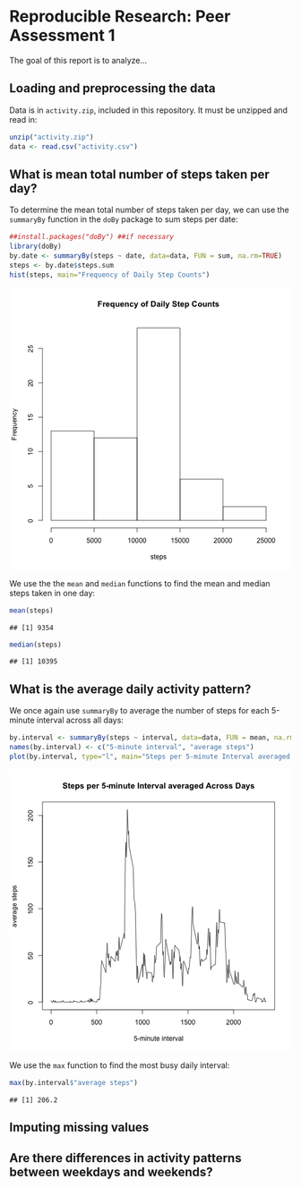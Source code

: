# Reproducible Research: Peer Assessment 1
The goal of this report is to analyze...

## Loading and preprocessing the data
Data is in ```activity.zip```, included in this repository. It must be unzipped and read in:


```r
unzip("activity.zip")
data <- read.csv("activity.csv")
```

## What is mean total number of steps taken per day?
To determine the mean total number of steps taken per day, we can use the ```summaryBy``` function in the ```doBy``` package to sum steps per date:

```r
##install.packages("doBy") ##if necessary
library(doBy)
by.date <- summaryBy(steps ~ date, data=data, FUN = sum, na.rm=TRUE)
steps <- by.date$steps.sum
hist(steps, main="Frequency of Daily Step Counts")
```

![plot of chunk unnamed-chunk-2](figure/unnamed-chunk-2.png) 

We use the the ```mean``` and ```median``` functions to find the mean and median steps taken in one day:

```r
mean(steps)
```

```
## [1] 9354
```

```r
median(steps)
```

```
## [1] 10395
```

## What is the average daily activity pattern?

We once again use ```summaryBy``` to average the number of steps for each 5-minute interval across all days:

```r
by.interval <- summaryBy(steps ~ interval, data=data, FUN = mean, na.rm=TRUE)
names(by.interval) <- c("5-minute interval", "average steps")
plot(by.interval, type="l", main="Steps per 5-minute Interval averaged Across Days")
```

![plot of chunk unnamed-chunk-4](figure/unnamed-chunk-4.png) 

We use the ```max``` function to find the most busy daily interval:

```r
max(by.interval$"average steps")
```

```
## [1] 206.2
```

## Imputing missing values



## Are there differences in activity patterns between weekdays and weekends?
